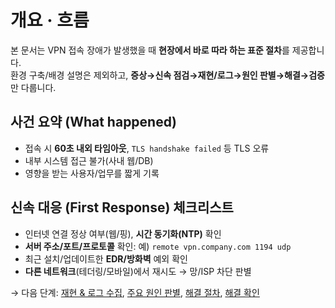 # 개요 · 흐름

본 문서는 VPN 접속 장애가 발생했을 때 **현장에서 바로 따라 하는 표준 절차**를 제공합니다.  
환경 구축/배경 설명은 제외하고, **증상→신속 점검→재현/로그→원인 판별→해결→검증**만 다룹니다.

## 사건 요약 (What happened)
- 접속 시 **60초 내외 타임아웃**, `TLS handshake failed` 등 TLS 오류
- 내부 시스템 접근 불가(사내 웹/DB)
- 영향을 받는 사용자/업무를 짧게 기록

## 신속 대응 (First Response) 체크리스트
- 인터넷 연결 정상 여부(웹/핑), **시간 동기화(NTP)** 확인
- **서버 주소/포트/프로토콜** 확인: 예) `remote vpn.company.com 1194 udp`
- 최근 설치/업데이트한 **EDR/방화벽** 예외 확인
- **다른 네트워크**(테더링/모바일)에서 재시도 → 망/ISP 차단 판별

→ 다음 단계: [재현 & 로그 수집](logs.md), [주요 원인 판별](analysis.md), [해결 절차](fix.md), [해결 확인](verify.md)
